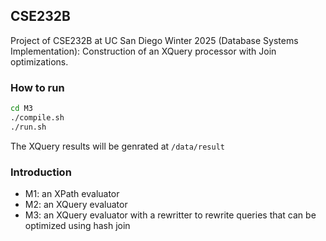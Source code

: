 ## CSE232B
Project of CSE232B at UC San Diego Winter 2025 (Database Systems Implementation): Construction of an XQuery processor with Join optimizations.

### How to run
```bash
cd M3
./compile.sh
./run.sh
```
The XQuery results will be genrated at `/data/result`


### Introduction

- M1: an XPath evaluator
- M2: an XQuery evaluator
- M3: an XQuery evaluator with a rewritter to rewrite queries that can be optimized using hash join
